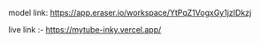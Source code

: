 model link: https://app.eraser.io/workspace/YtPqZ1VogxGy1jzIDkzj

live link :- https://mytube-inky.vercel.app/
